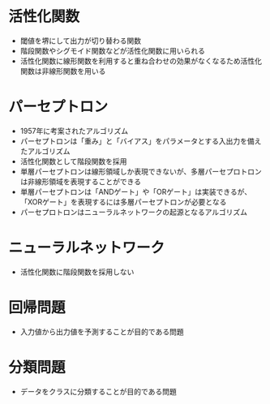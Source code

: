 # 活性化関数
- 閾値を堺にして出力が切り替わる関数
- 階段関数やシグモイド関数などが活性化関数に用いられる
- 活性化関数に線形関数を利用すると重ね合わせの効果がなくなるため活性化関数は非線形関数を用いる

# パーセプトロン
- 1957年に考案されたアルゴリズム
- パーセプトロンは「重み」と「バイアス」をパラメータとする入出力を備えたアルゴリズム
- 活性化関数として階段関数を採用
- 単層パーセプトロンは線形領域しか表現できないが、多層パーセプロトロンは非線形領域を表現することができる
- 単層パーセプトロンは「ANDゲート」や「ORゲート」は実装できるが、「XORゲート」を表現するには多層パーセプトロンが必要となる
- パーセプロトロンはニューラルネットワークの起源となるアルゴリズム

# ニューラルネットワーク
- 活性化関数に階段関数を採用しない

# 回帰問題
- 入力値から出力値を予測することが目的である問題

# 分類問題
- データをクラスに分類することが目的である問題

